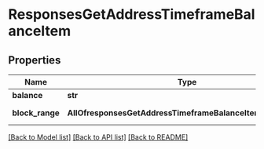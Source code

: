 # ResponsesGetAddressTimeframeBalanceItem

## Properties
Name | Type | Description | Notes
------------ | ------------- | ------------- | -------------
**balance** | **str** |  | [optional] 
**block_range** | **AllOfresponsesGetAddressTimeframeBalanceItemBlockRange** | Time       time.Time  &#x60;json:\&quot;time\&quot;&#x60; | [optional] 

[[Back to Model list]](../README.md#documentation-for-models) [[Back to API list]](../README.md#documentation-for-api-endpoints) [[Back to README]](../README.md)


